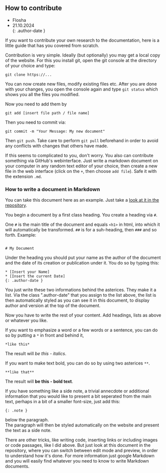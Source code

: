 ## How to contribute

* Flosha
* 21.10.2024  
{: .author-date }

If you want to contribute your own research to the documentation, here is a little guide that has you covered from scratch. 

Contribution is very simple. Ideally (but optionally) you may get a local copy of the website. For this you install git, open the git console at the directory of your choice and type:

```
git clone https://...
```

You can now create new files, modify existing files etc. After you are done with your changes, you open the console again and type ``git status`` which shows you all the files you modified. 

Now you need to add them by
```
git add [insert file path / file name]
```

Then you need to commit via:

```
git commit -m "Your Message: My new document"
```

Then ``git push``. Take care to perform ``git pull`` beforehand in order to avoid any conflicts with changes that others have made. 

If this seems to complicated to you, don't worry. You also can contribute something via GitHub's webinterface. Just write a markdown document on your computer in any random text editor of your choice, then create a new file in the web interface (click on the ``+``, then choose ``add file``). Safe it with the extension ``.md``.  


### How to write a document in Markdown

You can take this document here as an example. Just take a [look at it in the repository](https://github.com/PhoenixTales/mdk.gothicarchive.org/blob/main/docs/contribute.md). 

You begin a document by a first class heading. You create a heading via ``#``.

One ``#`` is the main title of the document and equals ``<h1>`` in html, into which it will automatically be transformed. ``##`` is for a suh-heading, then `###` and so forth. Example:

```

# My Document

```

Under the heading you should put your name as the author of the document and the date of its creation or publication under it. You do so by typing this:

```
* [Insert your Name]
* [Insert the current Date]
{: .author-date }
```

You just write these two informations behind the asterices. They make it a list. Via the class ".author-date" that you assign to the list above, the list is then automatically styled as you can see it in this document, to display author and version at the top of the document. 

Now you have to write the rest of your content. Add headings, lists as above or whatever you like. 

If you want to emphasize a word or a few words or a sentence, you can do so by putting a ``*`` in front and behind it, 

```
*like this*
```

The result will *be this - italics*.

If you want to make text bold, you can do so by using two asterices ``**``.

```
**like that**
```

The result will **be this - bold text**.

If you have something like a side note, a trivial annecdote or additional information that you would like to present a bit seperated from the main text, perhaps in a bit of a smaller font-size, just add this:

```
{: .note }
```
below the paragraph.  
The paragraph will then be styled automatically on the website and present the text as a side note. 

There are other tricks, like writing code, inserting links or including images or code passages, like I did above. But just look at this document in the repository, where you can switch between edit mode and preview, in order to understand how it's done. For more information just google Markdown and you will easily find whatever you need to know to write Markdown documents. 
